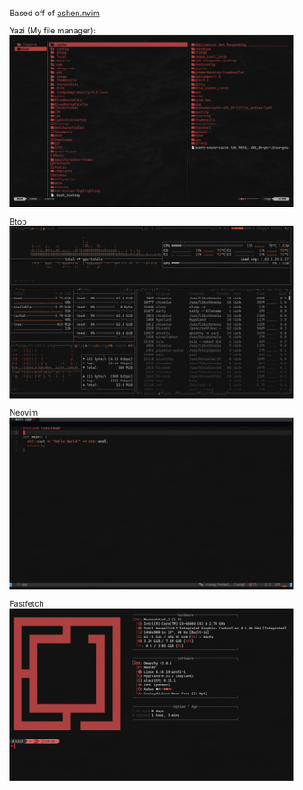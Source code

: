 Based off of [ashen.nvim](https://github.com/ficd0/ashen.nvim)

Yazi (My file manager):
![](images/Yazi.png)

Btop
![](images/Btop.png)

Neovim
![](images/Neovim.png)

Fastfetch
![](images/Fastfetch.png)
